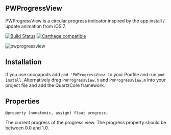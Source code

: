 ## PWProgressView ##

PWProgressView is a circular progress indicator inspired by the app install / update animation from iOS 7.

[![Build Status](https://travis-ci.org/pwillsey/PWProgressView.png?branch=master)](https://travis-ci.org/pwillsey/PWProgressView)
[![Carthage compatible](https://img.shields.io/badge/Carthage-compatible-4BC51D.svg?style=flat)](https://github.com/Carthage/Carthage)

![pwprogressview](https://f.cloud.github.com/assets/954833/1884927/f929ad12-79b4-11e3-95e4-6dbac782387d.gif)

## Installation ##

If you use cocoapods add `pod 'PWProgressView'` to your Podfile and run `pod install`. Alternatively drag `PWProgressView.h` and `PWProgressView.m` into your project file and add the QuartzCore framework.

## Properties ##
```objc
@property (nonatomic, assign) float progress;
```
The current progress of the progress view. The progress property should be between 0.0 and 1.0.
